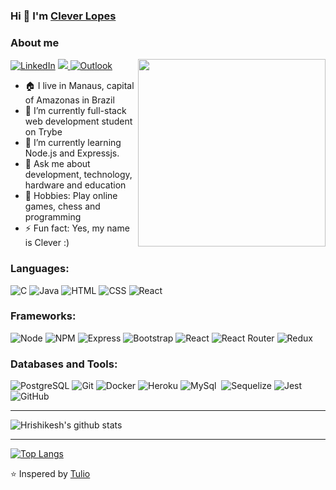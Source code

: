 ### Hi 👋 I'm [Clever Lopes](https://clever-junior.github.io)

### About me

<img align="right" src="https://media0.giphy.com/media/qgQUggAC3Pfv687qPC/giphy.gif" height="300px"/>

<a href="https://www.linkedin.com/in/clever-lopes/"><img alt="LinkedIn" src="https://img.shields.io/badge/LinkedIn-0077B5?style=for-the-badge&logo=linkedin&logoColor=white" /></a> <a href="https://contate.me/clever-junior"><img src="https://img.shields.io/badge/WhatsApp-25D366?style=for-the-badge&logo=whatsapp&logoColor=white"/></a><a href="tkclever.junior@gmail.com"> <img alt="Outlook" src="https://img.shields.io/badge/Microsoft_Outlook-0078D4?style=for-the-badge&logo=microsoft-outlook&logoColor=white" /></a> 

- 🏠 I live in Manaus, capital of Amazonas in Brazil
- 🔭 I’m currently full-stack web development student on Trybe
- 🌱 I’m currently learning Node.js and Expressjs.
- 💬 Ask me about development, technology, hardware and education
- 👾 Hobbies: Play online games, chess and programming
- ⚡ Fun fact: Yes, my name is Clever :)

### Languages:

<img alt="C" src="https://img.shields.io/badge/C-00599C?style=for-the-badge&logo=c&logoColor=white" /> <img alt="Java" src="https://img.shields.io/badge/Java-ED8B00?style=for-the-badge&logo=java&logoColor=white" /> <img alt="HTML" src="https://img.shields.io/badge/HTML5-E34F26?style=for-the-badge&logo=html5&logoColor=white" /> <img alt="CSS" src="https://img.shields.io/badge/CSS3-1572B6?style=for-the-badge&logo=css3&logoColor=white" /> <img alt="React" src="https://img.shields.io/badge/JavaScript-323330?style=for-the-badge&logo=javascript&logoColor=F7DF1E" />


### Frameworks:

<img alt="Node" src="https://img.shields.io/badge/Node.js-339933?style=for-the-badge&logo=nodedotjs&logoColor=white" /> <img alt="NPM" src="https://img.shields.io/badge/npm-CB3837?style=for-the-badge&logo=npm&logoColor=white" /> <img alt="Express" src="https://img.shields.io/badge/Express.js-000000?style=for-the-badge&logo=express&logoColor=white" /> ![Bootstrap](https://img.shields.io/badge/bootstrap-%23563D7C.svg?style=for-the-badge&logo=bootstrap&logoColor=white)
 <img alt="React" src="https://img.shields.io/badge/React-20232A?style=for-the-badge&logo=react&logoColor=61DAFB" /> <img alt="React Router" src="https://img.shields.io/badge/React_Router-CA4245?style=for-the-badge&logo=react-router&logoColor=white"/> <img alt="Redux" src="https://img.shields.io/badge/Redux-593D88?style=for-the-badge&logo=redux&logoColor=white" /> 
### Databases and Tools:

<img alt="PostgreSQL" src="https://img.shields.io/badge/PostgreSQL-316192?style=for-the-badge&logo=postgresql&logoColor=white" /> <img alt="Git" src="https://img.shields.io/badge/Git-E34F26?style=for-the-badge&logo=git&logoColor=white"/>
<img alt="Docker" src="https://img.shields.io/badge/Docker-2496ED?style=for-the-badge&logo=docker&logoColor=white"/> <img alt="Heroku" src="https://img.shields.io/badge/Heroku-430098?style=for-the-badge&logo=heroku&logoColor=white"/> <img alt="MySql" src="https://img.shields.io/badge/MySQL-00000F?style=for-the-badge&logo=mysql&logoColor=white"/> <img alt="" src=""/> ![Sequelize](https://img.shields.io/badge/Sequelize-52B0E7?style=for-the-badge&logo=Sequelize&logoColor=white) ![Jest](https://img.shields.io/badge/-jest-%23C21325?style=for-the-badge&logo=jest&logoColor=white) ![GitHub](https://img.shields.io/badge/github-%23121011.svg?style=for-the-badge&logo=github&logoColor=white)

<hr>

![Hrishikesh's github stats](https://github-readme-stats.vercel.app/api/?username=clever-junior&show_icons=true&title_color=fff&icon_color=79ff97&text_color=9f9f9f&bg_color=151515) 

<hr>

[![Top Langs](https://github-readme-stats.vercel.app/api/top-langs/?username=clever-junior&theme=dark)](https://github.com/anuraghazra/github-readme-stats)

⭐ Inspered by [Tulio](https://github.com/Tuliolivieri)
